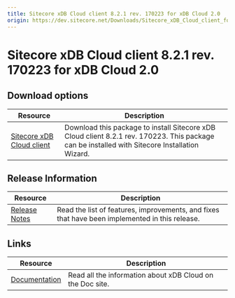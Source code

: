 ```yaml
---
title: Sitecore xDB Cloud client 8.2.1 rev. 170223 for xDB Cloud 2.0
origin: https://dev.sitecore.net/Downloads/Sitecore_xDB_Cloud_client_for_xDB_Cloud_20/82/Sitecore_xDB_Cloud_client_821_rev_170223_for_xDB_Cloud_20.aspx
---
```


# Sitecore xDB Cloud client 8.2.1 rev. 170223 for xDB Cloud 2.0

## Download options

 | Resource | Description |
 | --- | --- |
 | [Sitecore xDB Cloud client](https://sitecoredev.azureedge.net/~/media/6A2D9036402C4BE1A16FA972CFFE3CAA.ashx?date=20170307T130316) | Download this package to install Sitecore xDB Cloud client 8.2.1 rev. 170223. This package can be installed with Sitecore Installation Wizard. |

## Release Information

 | Resource | Description |
 | --- | --- |
 | [Release Notes](/downloads/Sitecore%20xDB%20Cloud%20client%20for%20xDB%20Cloud%2020/82/Sitecore%20xDB%20Cloud%20client%20821%20rev%20170223%20for%20xDB%20Cloud%2020/Release%20Notes) | Read the list of features, improvements, and fixes that have been implemented in this release. |

## Links

 | Resource | Description |
 | --- | --- |
 | [Documentation](https://doc.sitecore.net/xdb_cloud/working_with_xdb_cloud) | Read all the information about xDB Cloud on the Doc site. |
